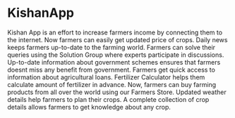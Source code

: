 # KishanApp

Kishan App is an effort to increase farmers income by connecting them to the internet. Now farmers can easily get updated price of crops. Daily news keeps farmers up-to-date to the farming world. Farmers can solve their queries using the Solution Group where experts participate in discussions. Up-to-date information about government schemes ensures that farmers doesnt miss any benefit from government. Farmers get quick access to information about agricultural loans. Fertilizer Calculator helps them calculate amount of fertilizer in advance. Now, farmers can buy farming products from all over the world using our Farmers Store. Updated weather details help farmers to plan their crops. A complete collection of crop details allows farmers to get knowledge about any crop.
